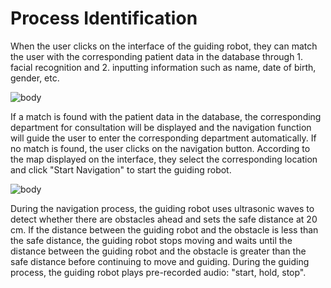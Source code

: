 # Process Identification

When the user clicks on the interface of the guiding robot, they can match the user with the corresponding patient data in the database through 1. facial recognition and 2. inputting information such as name, date of birth, gender, etc.

![body](image/facialrecognition.jpg)

If a match is found with the patient data in the database, the corresponding department for consultation will be displayed and the navigation function will guide the user to enter the corresponding department automatically. If no match is found, the user clicks on the navigation button. According to the map displayed on the interface, they select the corresponding location and click "Start Navigation" to start the guiding robot. 

![body](image/map.jpg)

During the navigation process, the guiding robot uses ultrasonic waves to detect whether there are obstacles ahead and sets the safe distance at 20 cm. If the distance between the guiding robot and the obstacle is less than the safe distance, the guiding robot stops moving and waits until the distance between the guiding robot and the obstacle is greater than the safe distance before continuing to move and guiding. During the guiding process, the guiding robot plays pre-recorded audio: "start, hold, stop".
